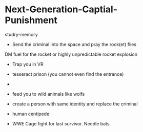 # Next-Generation-Captial-Punishment
studry-memory

- Send the criminal into the space and pray the rock(et) flies

DM fuel for the rocket or highly unpredictable rocket explosion

- Trap you in VR

- tesseract  prison (you cannot even find the entrance)

-

- feed you to wild animals like wolfs

- create a person with same identity and replace the criminal

- human centipede

- WWE Cage fight for last survivor. Needle bats.
